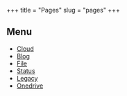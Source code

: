 +++
title = "Pages"
slug = "pages"
+++

## Menu

- [Cloud](http://cloud.vince.pub/)
- [Blog](https://i.vince.pub/)
- [File](https://file.vince.pub/)
- [Status](https://status.vince.pub/)
- [Legacy](https://old.vince.pub/)
- [Onedrive](https://onedrive.vince.pub/)